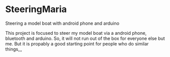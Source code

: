 # SteeringMaria
Steering a model boat with android phone and arduino

This project is focused to steer my model boat via a android phone, bluetooth and arduino. So, it will not run out of the box for everyone else but me. But it is propably a good starting point for people who do similar things,,,
